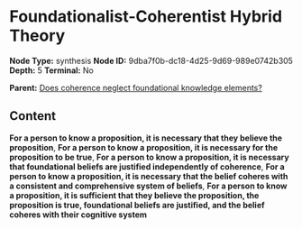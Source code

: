 # Foundationalist-Coherentist Hybrid Theory

**Node Type:** synthesis
**Node ID:** 9dba7f0b-dc18-4d25-9d69-989e0742b305
**Depth:** 5
**Terminal:** No

**Parent:** [Does coherence neglect foundational knowledge elements?](does-coherence-neglect-foundational-knowledge-elements-antithesis-2ee410ce-1670-43db-b077-be2d54d98e30.md)

## Content

**For a person to know a proposition, it is necessary that they believe the proposition**, **For a person to know a proposition, it is necessary for the proposition to be true**, **For a person to know a proposition, it is necessary that foundational beliefs are justified independently of coherence**, **For a person to know a proposition, it is necessary that the belief coheres with a consistent and comprehensive system of beliefs**, **For a person to know a proposition, it is sufficient that they believe the proposition, the proposition is true, foundational beliefs are justified, and the belief coheres with their cognitive system**
